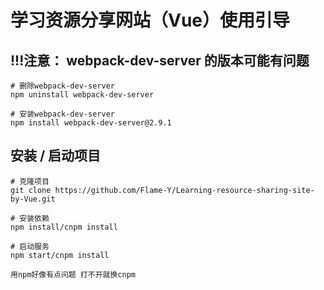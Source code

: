 # 学习资源分享网站（Vue）使用引导

## !!!注意： webpack-dev-server 的版本可能有问题
```
# 删除webpack-dev-server
npm uninstall webpack-dev-server

# 安装webpack-dev-server
npm install webpack-dev-server@2.9.1
```
## 安装 / 启动项目 

```
# 克隆项目
git clone https://github.com/Flame-Y/Learning-resource-sharing-site-by-Vue.git

# 安装依赖
npm install/cnpm install

# 启动服务
npm start/cnpm install

用npm好像有点问题 打不开就换cnpm
```
